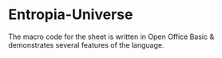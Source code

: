 # Entropia-Universe
The macro code for the sheet is written in Open Office Basic &amp; demonstrates several features of the language.
